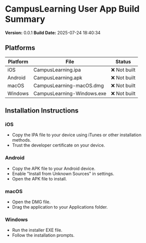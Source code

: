 # CampusLearning User App Build Summary

**Version:** 0.0.1
**Build Date:** 2025-07-24 18:40:34

## Platforms

| Platform | File | Status |
|----------|------|--------|
| iOS | CampusLearning.ipa | ❌ Not built |
| Android | CampusLearning.apk | ❌ Not built |
| macOS | CampusLearning-macOS.dmg | ❌ Not built |
| Windows | CampusLearning-Windows.exe | ❌ Not built |

## Installation Instructions

### iOS
- Copy the IPA file to your device using iTunes or other installation methods.
- Trust the developer certificate on your device.

### Android
- Copy the APK file to your Android device.
- Enable "Install from Unknown Sources" in settings.
- Open the APK file to install.

### macOS
- Open the DMG file.
- Drag the application to your Applications folder.

### Windows
- Run the installer EXE file.
- Follow the installation prompts.
